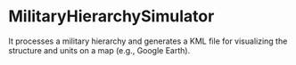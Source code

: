 # MilitaryHierarchySimulator
It processes a military hierarchy and generates a KML file for visualizing the structure and units on a map (e.g., Google Earth).
